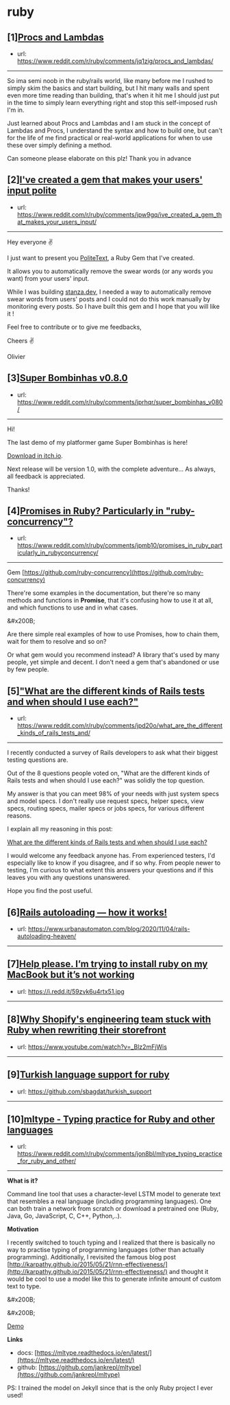 # ruby
## [1][Procs and Lambdas](https://www.reddit.com/r/ruby/comments/jq1zig/procs_and_lambdas/)
- url: https://www.reddit.com/r/ruby/comments/jq1zig/procs_and_lambdas/
---
So ima semi noob in the ruby/rails world, like many before me I rushed to simply skim the basics and start building, but I hit many walls and spent even more time reading than building, that's when it hit me I should just put in the time to simply learn everything right and stop this self-imposed rush I'm in.

Just learned about Procs and Lambdas and I am stuck in the concept of Lambdas and Procs, I understand the syntax and how to build one, but can't for the life of me find practical or real-world applications for when to use these over simply defining a method.

Can someone please elaborate on this plz! Thank you in advance
## [2][I've created a gem that makes your users' input polite](https://www.reddit.com/r/ruby/comments/jpw9gq/ive_created_a_gem_that_makes_your_users_input/)
- url: https://www.reddit.com/r/ruby/comments/jpw9gq/ive_created_a_gem_that_makes_your_users_input/
---
Hey everyone ✌️

I just want to present you [PoliteText](https://github.com/OpenGems/polite_text), a Ruby Gem that I've created. 

It allows you to automatically remove the swear words (or any words you want) from your users' input.

While I was building [stanza.dev](https://stanza.dev), I needed a way to automatically remove swear words from users' posts and I could not do this work manually by monitoring every posts. So I have built this gem and I hope that you will like it !

Feel free to contribute or to give me feedbacks,

Cheers ✌️

Olivier
## [3][Super Bombinhas v0.8.0](https://www.reddit.com/r/ruby/comments/jprhqr/super_bombinhas_v080/)
- url: https://www.reddit.com/r/ruby/comments/jprhqr/super_bombinhas_v080/
---
Hi!

The last demo of my platformer game Super Bombinhas is here!

[Download in itch.io](https://victords.itch.io/super-bombinhas).

Next release will be version 1.0, with the complete adventure... As always, all feedback is appreciated.

Thanks!
## [4][Promises in Ruby? Particularly in "ruby-concurrency"?](https://www.reddit.com/r/ruby/comments/jpmb10/promises_in_ruby_particularly_in_rubyconcurrency/)
- url: https://www.reddit.com/r/ruby/comments/jpmb10/promises_in_ruby_particularly_in_rubyconcurrency/
---
Gem [https://github.com/ruby-concurrency](https://github.com/ruby-concurrency)

There're some examples in the documentation, but there're so many methods and functions in **Promise**, that it's confusing how to use it at all, and which functions to use and in what cases.

&amp;#x200B;

Are there simple real examples of how to use Promises, how to chain them, wait for them to resolve and so on?

Or what gem would you recommend instead? A library that's used by many people, yet simple and decent. I don't need a gem that's abandoned or use by few people.
## [5]["What are the different kinds of Rails tests and when should I use each?"](https://www.reddit.com/r/ruby/comments/jpd20o/what_are_the_different_kinds_of_rails_tests_and/)
- url: https://www.reddit.com/r/ruby/comments/jpd20o/what_are_the_different_kinds_of_rails_tests_and/
---
I recently conducted a survey of Rails developers to ask what their biggest testing questions are.

Out of the 8 questions people voted on, "What are the different kinds of Rails tests and when should I use each?" was solidly the top question.

My answer is that you can meet 98% of your needs with just system specs and model specs. I don't really use request specs, helper specs, view specs, routing specs, mailer specs or jobs specs, for various different reasons.

I explain all my reasoning in this post:

[What are the different kinds of Rails tests and when should I use each?](https://www.codewithjason.com/different-kinds-rails-tests-use/)

I would welcome any feedback anyone has. From experienced testers, I'd especially like to know if you disagree, and if so why. From people newer to testing, I'm curious to what extent this answers your questions and if this leaves you with any questions unanswered.

Hope you find the post useful.
## [6][Rails autoloading — how it works!](https://www.reddit.com/r/ruby/comments/jpd7ya/rails_autoloading_how_it_works/)
- url: https://www.urbanautomaton.com/blog/2020/11/04/rails-autoloading-heaven/
---

## [7][Help please. I’m trying to install ruby on my MacBook but it’s not working](https://www.reddit.com/r/ruby/comments/jprbjj/help_please_im_trying_to_install_ruby_on_my/)
- url: https://i.redd.it/59zvk6u4rtx51.jpg
---

## [8][Why Shopify's engineering team stuck with Ruby when rewriting their storefront](https://www.reddit.com/r/ruby/comments/jounah/why_shopifys_engineering_team_stuck_with_ruby/)
- url: https://www.youtube.com/watch?v=_Blz2mFjWis
---

## [9][Turkish language support for ruby](https://www.reddit.com/r/ruby/comments/jp1kno/turkish_language_support_for_ruby/)
- url: https://github.com/sbagdat/turkish_support
---

## [10][mltype - Typing practice for Ruby and other languages](https://www.reddit.com/r/ruby/comments/jon8bl/mltype_typing_practice_for_ruby_and_other/)
- url: https://www.reddit.com/r/ruby/comments/jon8bl/mltype_typing_practice_for_ruby_and_other/
---
**What is it?**

Command line tool that uses a character-level LSTM model to generate text that resembles a real language (including programming languages). One can both train a network from scratch or download a pretrained one (Ruby, Java, Go, JavaScript, C, C++, Python,..).

**Motivation**

I recently switched to touch typing and I realized that there is basically no way to practise typing of programming languages (other than actually programming). Additionally, I revisited the famous blog post [http://karpathy.github.io/2015/05/21/rnn-effectiveness/](http://karpathy.github.io/2015/05/21/rnn-effectiveness/) and thought it would be cool to use a model like this to generate infinite amount of custom text to type.

&amp;#x200B;

&amp;#x200B;

[Demo](https://i.redd.it/usz1sh7okgx51.gif)

**Links**

* docs: [https://mltype.readthedocs.io/en/latest/](https://mltype.readthedocs.io/en/latest/)
* github: [https://github.com/jankrepl/mltype](https://github.com/jankrepl/mltype)

PS: I trained the model on Jekyll since that is the only Ruby project I ever used!
